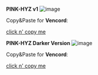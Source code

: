 **PINK-HYZ v1**
![image](https://github.com/hyz-3/themes/assets/121250506/af892fdb-59c1-43d8-8a58-bd3f225ac4c1)

Copy&Paste for **Vencord**:

[click n' copy me](https://raw.githubusercontent.com/hyz-3/themes/main/pink-hyz.css)



**PINK-HYZ Darker Version**
![image](https://github.com/hyz-3/themes/assets/121250506/431cdbbd-e554-4f41-b821-d9b4c07c9a0f)

Copy&Paste for **Vencord**:

[click n' copy me](https://raw.githubusercontent.com/hyz-3/themes/main/pink-hyz-darker.css)
